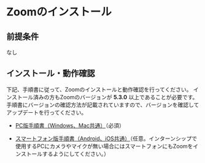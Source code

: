 # Zoomのインストール

## 前提条件
なし

## インストール・動作確認

下記、手順書に従って、Zoomのインストールと動作確認を行ってください。
インストール済みの方もZoomのバージョンが __5.3.0__ 以上であることが必要です。
手順書にバージョンの確認方法が記載されていますので、バージョンを確認してアップデートを行ってください。

- [PC版手順書（Windows、Mac共通）](ZoomPC.pdf)（必須）

- [スマートフォン版手順書（Android、iOS共通）](ZoomSmartphone.pdf)（任意。インターンシップで使用するPCにカメラやマイクが無い場合にはスマートフォンにもZoomをインストールするようにしてください。）